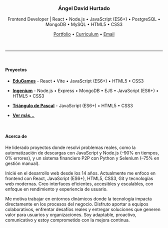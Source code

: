 <br>

<h3 align="center">Ángel David Hurtado</h3>

<p align="center">
	Frontend Developer | React • Node.js • JavaScript (ES6+) • PostgreSQL • MongoDB • MySQL • HTML5 • CSS3
</p>

<p align="center">
	<a href="https://angeldavidhurtado.github.io/">Portfolio</a> •
	<a href="https://angeldavidhurtado.github.io/%C3%81ngel%20David%20Hurtado%20-%20Frontend%20Developer.pdf">Curriculum</a> •
	<a href="https://mail.google.com/mail/?view=cm&fs=1&to=angeldavidhurtado.dev@gmail.com&su=Revisamos tu GitHub - Hablemos&body=Hola Ángel,%0D%0A%0D%0ASoy [tu nombre] de [nombre empresa]. Hemos revisado tu GitHub y nos gustaría [asunto]">Email</a>
	<!--
	<a href="https://www.linkedin.com/in/angel-david-hurtado/">LinkedIn</a>
	-->
</p>

<br>

<hr>

<br>

#### Proyectos

* [**EduGames**](https://edugamesclub.github.io/) - React • Vite • JavaScript (ES6+) • HTML5 • CSS3

* [**Ingenium**](https://ingeniumedu.onrender.com/) - Node.js • Express • MongoDB • EJS • JavaScript (ES6+) • HTML5 • CSS3

* [**Triángulo de Pascal**](https://angeldavidhurtado.github.io/pascals-triangle/) - JavaScript (ES6+) • HTML5 • CSS3

* [**Ver más...**](https://angeldavidhurtado.github.io)

<br>

#### Acerca de

He liderado proyectos donde resolví problemas reales, como la automatización de descargas con JavaScript y Node.js (–90% en tiempos, 0% errores), y un sistema financiero P2P con Python y Selenium (–75% en gestión manual).

Inicié en el desarrollo web desde los 14 años. Actualmente me enfoco en frontend con React, JavaScript (ES6+), HTML5, CSS3, Git y tecnologías web modernas. Creo interfaces eficientes, accesibles y escalables, con enfoque en rendimiento y experiencia de usuario.

Me motiva trabajar en entornos dinámicos donde la tecnología impacta directamente en los procesos del negocio. Disfruto aportar a equipos colaborativos, enfrentar desafíos reales y entregar soluciones que generen valor para usuarios y organizaciones. Soy adaptable, proactivo, comunicativo y estoy comprometido con la mejora continua.

<br>
